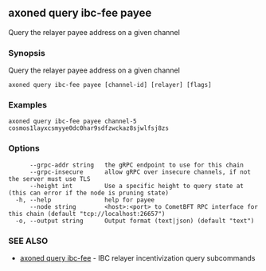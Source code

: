 ## axoned query ibc-fee payee

Query the relayer payee address on a given channel

### Synopsis

Query the relayer payee address on a given channel

```
axoned query ibc-fee payee [channel-id] [relayer] [flags]
```

### Examples

```
axoned query ibc-fee payee channel-5 cosmos1layxcsmyye0dc0har9sdfzwckaz8sjwlfsj8zs
```

### Options

```
      --grpc-addr string   the gRPC endpoint to use for this chain
      --grpc-insecure      allow gRPC over insecure channels, if not the server must use TLS
      --height int         Use a specific height to query state at (this can error if the node is pruning state)
  -h, --help               help for payee
      --node string        <host>:<port> to CometBFT RPC interface for this chain (default "tcp://localhost:26657")
  -o, --output string      Output format (text|json) (default "text")
```

### SEE ALSO

* [axoned query ibc-fee](axoned_query_ibc-fee.md)	 - IBC relayer incentivization query subcommands
